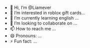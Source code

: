 - 👋 Hi, I’m @Liamever
- 👀 I’m interested in roblox gift cards...
- 🌱 I’m currently learning english ...
- 💞️ I’m looking to collaborate on ...
- 📫 How to reach me ...
- 😄 Pronouns: ...
- ⚡ Fun fact: ...

<!---
Liamever/Liamever is a ✨ special ✨ repository because its `README.md` (this file) appears on your GitHub profile.
You can click the Preview link to take a look at your changes.
--->
